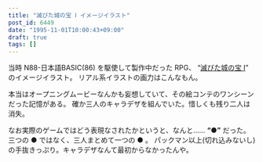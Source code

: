 ```yaml
---
title: "滅びた城の宝 Ⅰ イメージイラスト"
post_id: 6449
date: "1995-11-01T10:00:43+09:00"
draft: true
tags: []
---
```



当時 N88-日本語BASIC(86) を駆使して製作中だった RPG、 “[滅びた城の宝 Ⅰ](https://danmaq.com/6338)” のイメージイラスト。
リアル系イラストの画力はこんなもん。

本当はオープニングムービーなんかも妄想していて、その絵コンテのワンシーンだった記憶がある。
確か三人のキャラデザを組んでいた。惜しくも残り二人は消失。

なお実際のゲームではどう表現なされたかというと、なんと……  **“●”** だった。
三つの ● ではなく、三人まとめて一つの ● 。
パックマン以上(切れ込みないし)の手抜きっぷり。キャラデザなんて最初からなかったんや。
